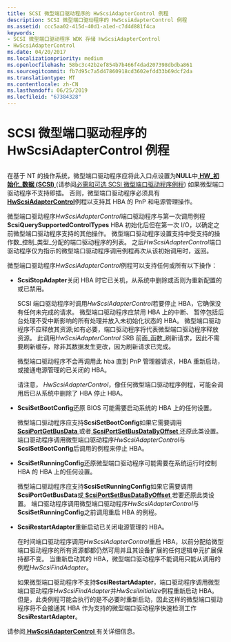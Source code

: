 ```yaml
---
title: SCSI 微型端口驱动程序的 HwScsiAdapterControl 例程
description: SCSI 微型端口驱动程序的 HwScsiAdapterControl 例程
ms.assetid: ccc5aa02-415d-40d1-a1ed-c7d4d881f4ca
keywords:
- SCSI 微型端口驱动程序 WDK 存储 HwScsiAdapterControl
- HwScsiAdapterControl
ms.date: 04/20/2017
ms.localizationpriority: medium
ms.openlocfilehash: 58bc3c42b2ef854b7b466f4dad207398dbdba861
ms.sourcegitcommit: fb7d95c7a5d47860918cd3602efdd33b69dcf2da
ms.translationtype: MT
ms.contentlocale: zh-CN
ms.lasthandoff: 06/25/2019
ms.locfileid: "67384328"
---
```

# <a name="scsi-miniport-drivers-hwscsiadaptercontrol-routine"></a>SCSI 微型端口驱动程序的 HwScsiAdapterControl 例程


## <span id="ddk_scsi_miniport_drivers_hwscsiadaptercontrol_routine_kg"></span><span id="DDK_SCSI_MINIPORT_DRIVERS_HWSCSIADAPTERCONTROL_ROUTINE_KG"></span>


在基于 NT 的操作系统，微型端口驱动程序应将此入口点设置为**NULL**中[ **HW\_初始化\_数据 (SCSI)** ](https://docs.microsoft.com/windows-hardware/drivers/ddi/content/srb/ns-srb-_hw_initialization_data) (请参阅[必需和可选 SCSI 微型端口驱动程序例程](required-and-optional-scsi-miniport-driver-routines.md)) 如果微型端口驱动程序不支持即插。 否则，微型端口驱动程序必须具有[ **HwScsiAdapterControl**](https://docs.microsoft.com/previous-versions/windows/hardware/drivers/ff557274(v=vs.85))例程以支持其 HBA 的 PnP 和电源管理操作。

微型端口驱动程序*HwScsiAdapterControl*端口驱动程序与第一次调用例程**ScsiQuerySupportedControlTypes** HBA 初始化后但在第一次 I/O，以确定之前微型端口驱动程序支持的其他操作。 微型端口驱动程序设置支持中受支持的操作数\_控制\_类型\_分配的端口驱动程序的列表。 之后*HwScsiAdapterControl*端口驱动程序仅为指示的微型端口驱动程序调用例程再次从该初始调用时，返回。

微型端口驱动程序*HwScsiAdapterControl*例程可以支持任何或所有以下操作：

-   **ScsiStopAdapter**关闭 HBA 时它已关机，从系统中删除或否则为重新配置的或已禁用。

    SCSI 端口驱动程序时调用*HwScsiAdapterControl*若要停止 HBA，它确保没有任何未完成的请求。 微型端口驱动程序应禁用 HBA 上的中断、 暂停包括后台处理不受中断影响的所有处理并放入未初始化状态的 HBA。 微型端口驱动程序不应释放其资源;如有必要，端口驱动程序将代表微型端口驱动程序释放资源。 此调用*HwScsiAdapterControl* SRB 前面\_函数\_刷新请求，因此不需要刷新缓存，除非其数据发生更改，因为刷新请求已完成。

    微型端口驱动程序不会再调用此 hba 直到 PnP 管理器请求，HBA 重新启动，或接通电源管理的已关闭的 HBA。

    请注意， *HwScsiAdapterControl*，像任何微型端口驱动程序例程，可能会调用后已从系统中删除了 HBA 停止 HBA。

-   **ScsiSetBootConfig**还原 BIOS 可能需要启动系统的 HBA 上的任何设置。

    微型端口驱动程序应支持**ScsiSetBootConfig**如果它需要调用[ **ScsiPortGetBusData** ](https://docs.microsoft.com/windows-hardware/drivers/ddi/content/srb/nf-srb-scsiportgetbusdata)或者[ **ScsiPortSetBusDataByOffset** ](https://docs.microsoft.com/windows-hardware/drivers/ddi/content/srb/nf-srb-scsiportsetbusdatabyoffset)还原此类设置。 端口驱动程序调用微型端口驱动程序*HwScsiAdapterControl*与**ScsiSetBootConfig**后调用的例程来停止 HBA。

-   **ScsiSetRunningConfig**还原微型端口驱动程序可能需要在系统运行时控制 HBA 的 HBA 上的任何设置。

    微型端口驱动程序应支持**ScsiSetRunningConfig**如果它需要调用**ScsiPortGetBusData**或[ **ScsiPortSetBusDataByOffset** ](https://docs.microsoft.com/windows-hardware/drivers/ddi/content/srb/nf-srb-scsiportsetbusdatabyoffset)若要还原此类设置。 端口驱动程序调用微型端口驱动程序*HwScsiAdapterControl*与**ScsiSetRunningConfig**之前调用重启 HBA 的例程。

-   **ScsiRestartAdapter**重新启动已关闭电源管理的 HBA。

    在时间端口驱动程序调用*HwScsiAdapterControl*重启 HBA，以前分配给微型端口驱动程序的所有资源都都仍然可用并且其设备扩展的任何逻辑单元扩展保持都不变。 当重新启动其的 HBA，微型端口驱动程序不能调用只能从调用的例程*HwScsiFindAdapter*。

    如果微型端口驱动程序不支持**ScsiRestartAdapter**，端口驱动程序调用微型端口驱动程序*HwScsiFindAdapter*并*HwScsiInitialize*例程重新启动 HBA。 但是，此类例程可能会执行的是不必要时重新启动，因此这样的微型端口驱动程序将不会接通其 HBA 作为支持的微型端口驱动程序快速检测工作**ScsiRestartAdapter**。

请参阅[ **HwScsiAdapterControl** ](https://docs.microsoft.com/previous-versions/windows/hardware/drivers/ff557274(v=vs.85))有关详细信息。

 

 




